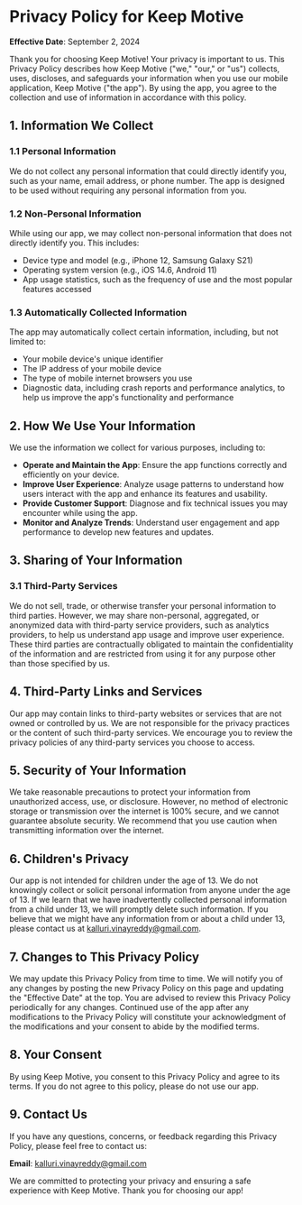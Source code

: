 
# Privacy Policy for Keep Motive

**Effective Date**: September 2, 2024

Thank you for choosing Keep Motive! Your privacy is important to us. This Privacy Policy describes how Keep Motive ("we," "our," or "us") collects, uses, discloses, and safeguards your information when you use our mobile application, Keep Motive ("the app"). By using the app, you agree to the collection and use of information in accordance with this policy.

## 1. Information We Collect

### 1.1 Personal Information
We do not collect any personal information that could directly identify you, such as your name, email address, or phone number. The app is designed to be used without requiring any personal information from you.

### 1.2 Non-Personal Information
While using our app, we may collect non-personal information that does not directly identify you. This includes:
- Device type and model (e.g., iPhone 12, Samsung Galaxy S21)
- Operating system version (e.g., iOS 14.6, Android 11)
- App usage statistics, such as the frequency of use and the most popular features accessed

### 1.3 Automatically Collected Information
The app may automatically collect certain information, including, but not limited to:
- Your mobile device's unique identifier
- The IP address of your mobile device
- The type of mobile internet browsers you use
- Diagnostic data, including crash reports and performance analytics, to help us improve the app's functionality and performance

## 2. How We Use Your Information

We use the information we collect for various purposes, including to:
- **Operate and Maintain the App**: Ensure the app functions correctly and efficiently on your device.
- **Improve User Experience**: Analyze usage patterns to understand how users interact with the app and enhance its features and usability.
- **Provide Customer Support**: Diagnose and fix technical issues you may encounter while using the app.
- **Monitor and Analyze Trends**: Understand user engagement and app performance to develop new features and updates.

## 3. Sharing of Your Information

### 3.1 Third-Party Services
We do not sell, trade, or otherwise transfer your personal information to third parties. However, we may share non-personal, aggregated, or anonymized data with third-party service providers, such as analytics providers, to help us understand app usage and improve user experience. These third parties are contractually obligated to maintain the confidentiality of the information and are restricted from using it for any purpose other than those specified by us.

## 4. Third-Party Links and Services

Our app may contain links to third-party websites or services that are not owned or controlled by us. We are not responsible for the privacy practices or the content of such third-party services. We encourage you to review the privacy policies of any third-party services you choose to access.

## 5. Security of Your Information

We take reasonable precautions to protect your information from unauthorized access, use, or disclosure. However, no method of electronic storage or transmission over the internet is 100% secure, and we cannot guarantee absolute security. We recommend that you use caution when transmitting information over the internet.

## 6. Children's Privacy

Our app is not intended for children under the age of 13. We do not knowingly collect or solicit personal information from anyone under the age of 13. If we learn that we have inadvertently collected personal information from a child under 13, we will promptly delete such information. If you believe that we might have any information from or about a child under 13, please contact us at kalluri.vinayreddy@gmail.com.

## 7. Changes to This Privacy Policy

We may update this Privacy Policy from time to time. We will notify you of any changes by posting the new Privacy Policy on this page and updating the "Effective Date" at the top. You are advised to review this Privacy Policy periodically for any changes. Continued use of the app after any modifications to the Privacy Policy will constitute your acknowledgment of the modifications and your consent to abide by the modified terms.

## 8. Your Consent

By using Keep Motive, you consent to this Privacy Policy and agree to its terms. If you do not agree to this policy, please do not use our app.

## 9. Contact Us

If you have any questions, concerns, or feedback regarding this Privacy Policy, please feel free to contact us:

**Email**: kalluri.vinayreddy@gmail.com

We are committed to protecting your privacy and ensuring a safe experience with Keep Motive. Thank you for choosing our app!
